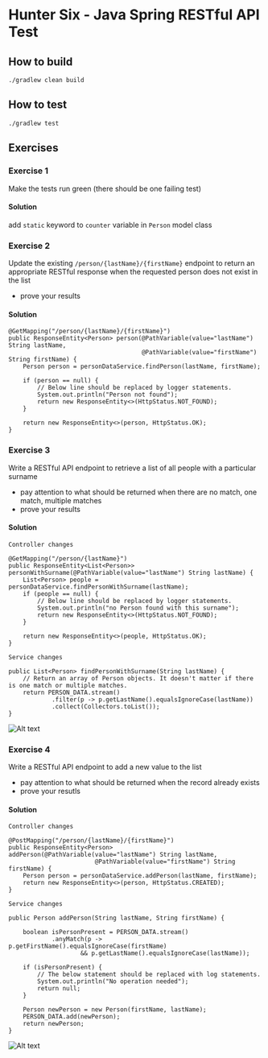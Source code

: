# Hunter Six - Java Spring RESTful API Test

## How to build
```./gradlew clean build```

## How to test
```./gradlew test```

## Exercises
### Exercise 1
Make the tests run green (there should be one failing test)

#### Solution
add `static` keyword to `counter` variable in `Person` model class 

### Exercise 2
Update the existing `/person/{lastName}/{firstName}` endpoint to return an appropriate RESTful response when the requested person does not exist in the list
- prove your results

#### Solution

    @GetMapping("/person/{lastName}/{firstName}")
    public ResponseEntity<Person> person(@PathVariable(value="lastName") String lastName,
                                         @PathVariable(value="firstName") String firstName) {
        Person person = personDataService.findPerson(lastName, firstName);

        if (person == null) {
            // Below line should be replaced by logger statements.
            System.out.println("Person not found");
            return new ResponseEntity<>(HttpStatus.NOT_FOUND);
        }

        return new ResponseEntity<>(person, HttpStatus.OK);
    }

### Exercise 3
Write a RESTful API endpoint to retrieve a list of all people with a particular surname
- pay attention to what should be returned when there are no match, one match, multiple matches
- prove your results

#### Solution

`Controller changes`
    
    @GetMapping("/person/{lastName}")
    public ResponseEntity<List<Person>> personWithSurname(@PathVariable(value="lastName") String lastName) {
        List<Person> people = personDataService.findPersonWithSurname(lastName);
        if (people == null) {
            // Below line should be replaced by logger statements.
            System.out.println("no Person found with this surname");
            return new ResponseEntity<>(HttpStatus.NOT_FOUND);
        }

        return new ResponseEntity<>(people, HttpStatus.OK);
    }
    
`Service changes`

    public List<Person> findPersonWithSurname(String lastName) {
        // Return an array of Person objects. It doesn't matter if there is one match or multiple matches.
        return PERSON_DATA.stream()
                .filter(p -> p.getLastName().equalsIgnoreCase(lastName))
                .collect(Collectors.toList());
    }
    
![Alt text](getPeopleWithSurname.png "Get people with particular surname")

### Exercise 4
Write a RESTful API endpoint to add a new value to the list
- pay attention to what should be returned when the record already exists
- prove your resutls

#### Solution

`Controller changes`

    @PostMapping("/person/{lastName}/{firstName}")
    public ResponseEntity<Person> addPerson(@PathVariable(value="lastName") String lastName,
                            @PathVariable(value="firstName") String firstName) {
        Person person = personDataService.addPerson(lastName, firstName);
        return new ResponseEntity<>(person, HttpStatus.CREATED);
    }
    

`Service changes`

    public Person addPerson(String lastName, String firstName) {

        boolean isPersonPresent = PERSON_DATA.stream()
                .anyMatch(p -> p.getFirstName().equalsIgnoreCase(firstName)
                        && p.getLastName().equalsIgnoreCase(lastName));

        if (isPersonPresent) {
            // The below statement should be replaced with log statements.
            System.out.println("No operation needed");
            return null;
        }

        Person newPerson = new Person(firstName, lastName);
        PERSON_DATA.add(newPerson);
        return newPerson;
    }

![Alt text](addPerson.png "Add a new person")
